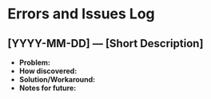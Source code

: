 # Errors and Issues Log

## [YYYY-MM-DD] — [Short Description]

- **Problem:**  
- **How discovered:**  
- **Solution/Workaround:**  
- **Notes for future:**  
